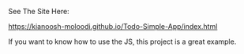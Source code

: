 See The Site Here:

https://kianoosh-moloodi.github.io/Todo-Simple-App/index.html

If you want to know how to use the JS, this project is a great example.
